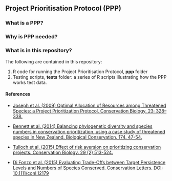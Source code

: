 ## Project Prioritisation Protocol (PPP)


### What is a PPP?  

### Why is PPP needed?  

### What is in this repository?  


The following are contained in this repository: 

1. R code for running the Project Prioritisation Protocol, **ppp** folder
2. Testing scripts, **tests** folder: a series of R scripts illustrating how the PPP works test data.  

#### References
* [Joseph et al. (2009) Optimal Allocation of Resources among Threatened Species: a Project Prioritization Protocol. Conservation Biology. 23: 328–338.](http://onlinelibrary.wiley.com/doi/10.1111/j.1523-1739.2008.01124.x/abstract)

* [Bennett et al. (2014) Balancing phylogenetic diversity and species numbers in conservation prioritization, using a case study of threatened species in New Zealand. Biological Conservation. 174. 47-54. ](http://www.sciencedirect.com/science/article/pii/S0006320714001219)

* [Tulloch et al. (2015) Effect of risk aversion on prioritizing conservation projects. Conservation Biology. 29 (2) 513-524. ](http://onlinelibrary.wiley.com/doi/10.1111/cobi.12386/abstract)

* [Di Fonzo et al. (2015) Evaluating Trade-Offs between Target Persistence Levels and Numbers of Species Conserved. Conservation Letters. DOI: 10.1111/conl.12179](http://onlinelibrary.wiley.com/doi/10.1111/conl.12179/epdf)

